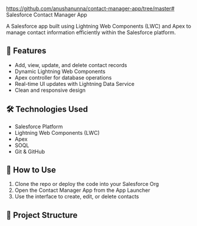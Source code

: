 https://github.com/anushanunna/contact-manager-app/tree/master# Salesforce Contact Manager App

A Salesforce app built using Lightning Web Components (LWC) and Apex to manage contact information efficiently within the Salesforce platform.

## 🔧 Features

- Add, view, update, and delete contact records
- Dynamic Lightning Web Components
- Apex controller for database operations
- Real-time UI updates with Lightning Data Service
- Clean and responsive design

## 🛠️ Technologies Used

- Salesforce Platform
- Lightning Web Components (LWC)
- Apex
- SOQL
- Git & GitHub


## 🚀 How to Use

1. Clone the repo or deploy the code into your Salesforce Org
2. Open the Contact Manager App from the App Launcher
3. Use the interface to create, edit, or delete contacts
   
## 📁 Project Structure



